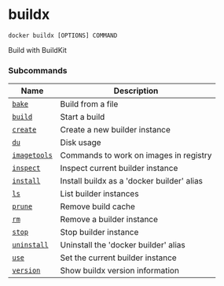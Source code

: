 # buildx

```
docker buildx [OPTIONS] COMMAND
```

<!---MARKER_GEN_START-->
Build with BuildKit

### Subcommands

| Name | Description |
| --- | --- |
| [`bake`](buildx_bake.md) | Build from a file |
| [`build`](buildx_build.md) | Start a build |
| [`create`](buildx_create.md) | Create a new builder instance |
| [`du`](buildx_du.md) | Disk usage |
| [`imagetools`](buildx_imagetools.md) | Commands to work on images in registry |
| [`inspect`](buildx_inspect.md) | Inspect current builder instance |
| [`install`](buildx_install.md) | Install buildx as a 'docker builder' alias |
| [`ls`](buildx_ls.md) | List builder instances |
| [`prune`](buildx_prune.md) | Remove build cache |
| [`rm`](buildx_rm.md) | Remove a builder instance |
| [`stop`](buildx_stop.md) | Stop builder instance |
| [`uninstall`](buildx_uninstall.md) | Uninstall the 'docker builder' alias |
| [`use`](buildx_use.md) | Set the current builder instance |
| [`version`](buildx_version.md) | Show buildx version information |



<!---MARKER_GEN_END-->
